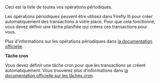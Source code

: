 Ceci est la liste de toutes vos opérations périodiques.

Les opérations périodiques peuvent être utilisez dans Firefly III pour créer automatiquement des transactions à votre place. Pour que cela fonctionne, vous devez définir une tâche planifiée qui créera ces transactions pour vous.

Plus d'informations sur les opérations périodiques dans [la documentation officielle](https://firefly-iii.readthedocs.io/en/latest/advanced/recurring.html).

**Tâche cron**

Vous devez définir une tâche cron pour que les transactions se créent automatiquement. Vous trouverez plus d'informations dans [la documentation officielle sur les tâches cron](https://firefly-iii.readthedocs.io/en/latest/installation/cronjob.html).
